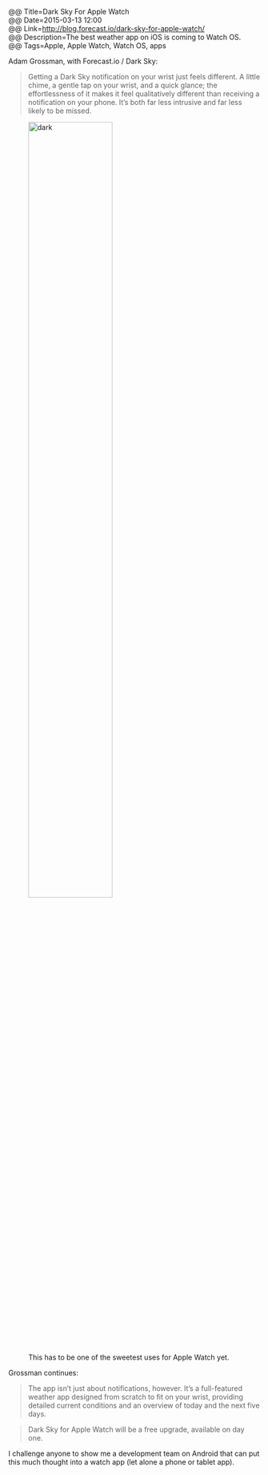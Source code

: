 @@ Title=Dark Sky For Apple Watch  
@@ Date=2015-03-13 12:00  
@@ Link=http://blog.forecast.io/dark-sky-for-apple-watch/  
@@ Description=The best weather app on iOS is coming to Watch OS.  
@@ Tags=Apple, Apple Watch, Watch OS, apps  

Adam Grossman, with Forecast.io / Dark Sky:
>Getting a Dark Sky notification on your wrist just feels different. A little chime, a gentle tap on your wrist, and a quick glance; the effortlessness of it makes it feel qualitatively different than receiving a notification on your phone. It’s both far less intrusive and far less likely to be missed.

<figure>
	<img src="http://forecastblog.s3.amazonaws.com/images/apple-watch/watch-now.gif" alt="dark" width="63%" />
	<figcaption>This has to be one of the sweetest uses for Apple Watch yet.</figcaption>
</figure>

Grossman continues:
>The app isn’t just about notifications, however. It’s a full-featured weather app designed from scratch to fit on your wrist, providing detailed current conditions and an overview of today and the next five days.

>Dark Sky for Apple Watch will be a free upgrade, available on day one.

I challenge anyone to show me a development team on Android that can put this much thought into a watch app (let alone a phone or tablet app).
